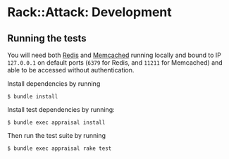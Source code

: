 # Rack::Attack: Development

## Running the tests

You will need both [Redis](https://redis.io/) and [Memcached](https://memcached.org/) running locally and bound to IP `127.0.0.1` on default ports (`6379` for Redis, and `11211` for Memcached) and able to be accessed without authentication.

Install dependencies by running

    $ bundle install

Install test dependencies by running:

    $ bundle exec appraisal install

Then run the test suite by running

    $ bundle exec appraisal rake test
